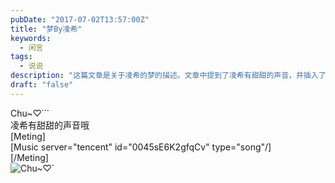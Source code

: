 ```yaml
---
pubDate: "2017-07-02T13:57:00Z"
title: "​​​​梦By凌希"
keywords:
  - 闲言
tags:
  - 说说
description: "这篇文章是关于凌希的梦的描述。文章中提到了凌希有甜甜的声音，并插入了一首音乐。文章还附带了一张图片，图片上是一个动态的表情。"
draft: "false"
---
```


<p>Chu~♡⃛ ​​​​<br />凌希有甜甜的声音哦<br />[Meting]<br />[Music server="tencent" id="0045sE6K2gfqCv" type="song"/]<br />[/Meting]<br /><img src="https://CDN.imsun.org/2017/07/02/3502391166.gif" alt="Chu~♡⃛ ​​​​" title="Chu~♡⃛ ​​​​"></p>